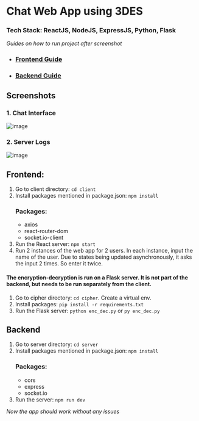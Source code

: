 # Chat Web App using 3DES
### Tech Stack: ReactJS, NodeJS, ExpressJS, Python, Flask

_Guides on how to run project after screenshot_
- ### [Frontend Guide](#frontend)
- ### [Backend Guide](#backend)

## Screenshots
### 1. Chat Interface
![image](https://github.com/Aditya-Chandrn/3des-chat-app/assets/103370641/e9a71b3d-6bd2-4fbe-b1c7-3bfc3aaa7f2c)
### 2. Server Logs
![image](https://github.com/Aditya-Chandrn/3des-chat-app/assets/103370641/b42e8787-9a15-4cb3-be8c-26fee92abac1)

## Frontend:
1. Go to client directory: `cd client`
2. Install packages mentioned in package.json: `npm install`
   ### Packages:
   - axios
   - react-router-dom
   - socket.io-client
3. Run the React server: `npm start`
4. Run 2 instances of the web app for 2 users. In each instance, input the name of the user. Due to states being updated asynchronously, it asks the input 2 times. So enter it twice.

  #### The encryption-decryption is run on a Flask server. It is not part of the backend, but needs to be run separately from the client.
1. Go to cipher directory: `cd cipher`. Create a virtual env.
2. Install packages: `pip install -r requirements.txt`
3. Run the Flask server: `python enc_dec.py` or `py enc_dec.py` 

## Backend
1. Go to server directory: `cd server`
2. Install packages mentioned in package.json: `npm install`
   ### Packages:
   - cors
   - express
   - socket.io
3. Run the server: `npm run dev`

_Now the app should work without any issues_

